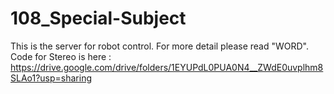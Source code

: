 # 108_Special-Subject
This is the server for robot control.
For more detail please read "WORD".
Code for Stereo is here : https://drive.google.com/drive/folders/1EYUPdL0PUA0N4__ZWdE0uvplhm8SLAo1?usp=sharing
